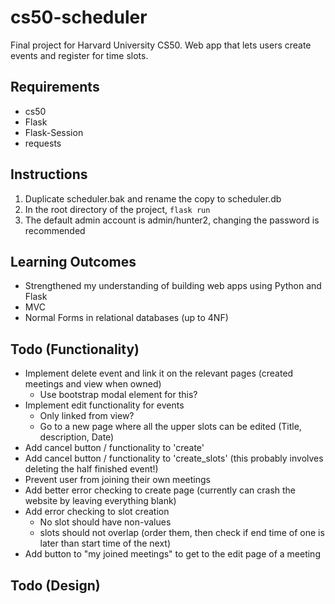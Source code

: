 # cs50-scheduler
Final project for Harvard University CS50. Web app that lets users create events and register for time slots.

## Requirements
* cs50
* Flask
* Flask-Session
* requests

## Instructions
1. Duplicate scheduler.bak and rename the copy to scheduler.db
2. In the root directory of the project, `flask run`
3. The default admin account is admin/hunter2, changing the password is recommended

## Learning Outcomes
* Strengthened my understanding of building web apps using Python and Flask
* MVC
* Normal Forms in relational databases (up to 4NF)

## Todo (Functionality)
* Implement delete event and link it on the relevant pages (created meetings and view when owned)
    * Use bootstrap modal element for this?
* Implement edit functionality for events
    * Only linked from view?
    * Go to a new page where all the upper slots can be edited (Title, description, Date)
* Add cancel button / functionality to 'create'
* Add cancel button / functionality to 'create_slots' (this probably involves deleting the half finished event!)
* Prevent user from joining their own meetings
* Add better error checking to create page (currently can crash the website by leaving everything blank)
* Add error checking to slot creation
    * No slot should have non-values
    * slots should not overlap (order them, then check if end time of one is later than start time of the next)
* Add button to "my joined meetings" to get to the edit page of a meeting

## Todo (Design) 